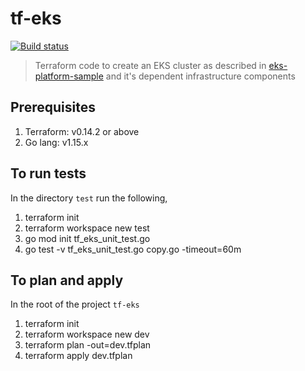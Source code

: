 # tf-eks

[![Build status](https://badge.buildkite.com/b36569c35263fd02162335b5576d985fae7437500c7db5589d.svg)](https://buildkite.com/someshas-workspace/tf-eks)

> Terraform code to create an EKS cluster as described in [eks-platform-sample](https://github.com/someshsridhara/eks-platform-sample) and it's dependent infrastructure components

## Prerequisites
1. Terraform: v0.14.2 or above
2. Go lang: v1.15.x

## To run tests
In the directory `test` run the following,
1. terraform init
2. terraform workspace new test
3. go mod init tf_eks_unit_test.go
4. go test -v tf_eks_unit_test.go copy.go -timeout=60m

## To plan and apply
In the root of the project `tf-eks`
1. terraform init
2. terraform workspace new dev
3. terraform plan -out=dev.tfplan
4. terraform apply dev.tfplan

